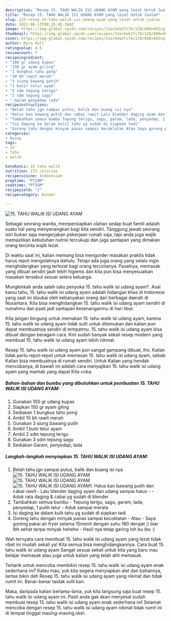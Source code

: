 ```yaml
---
description: "Resep 15. TAHU WALIK ISI UDANG AYAM yang lezat Untuk Jualan"
title: "Resep 15. TAHU WALIK ISI UDANG AYAM yang lezat Untuk Jualan"
slug: 223-resep-15-tahu-walik-isi-udang-ayam-yang-lezat-untuk-jualan
date: 2021-06-13T00:35:45.368Z
image: https://img-global.cpcdn.com/recipes/31ecbeb2fc7bc120/680x482cq70/15-tahu-walik-isi-udang-ayam-foto-resep-utama.jpg
thumbnail: https://img-global.cpcdn.com/recipes/31ecbeb2fc7bc120/680x482cq70/15-tahu-walik-isi-udang-ayam-foto-resep-utama.jpg
cover: https://img-global.cpcdn.com/recipes/31ecbeb2fc7bc120/680x482cq70/15-tahu-walik-isi-udang-ayam-foto-resep-utama.jpg
author: Myra Hall
ratingvalue: 4.5
reviewcount: 7
recipeingredient:
- "100 gr udang kupas"
- "150 gr ayam giling"
- "1 bungkus tahu pong"
- "10 bh rawit merah"
- "3 siung bawang putih"
- "1 butir telur ayam"
- "2 sdm tepung terigu"
- "3 sdm tepung sagu"
- " Garam penyedap lada"
recipeinstructions:
- "Belah tahu jgn sampai putus, balik dan buang isi nya"
- "Halus kan bawang putih dan cabai rawit Lalu blender daging ayam dan udang sampai halus  Aduk rata daging &amp; cabai yg sudah di blender"
- "Tambahkan semua bumbu Tepung terigu, sagu, garam, lada, penyedap, 1 putih telur Aduk sampai merata"
- "Isi daging ke dalam kulit tahu yg sudah di siapkan tadi"
- "Goreng tahu dengan minyak panas sampai kecoklatan Atau Saya goreng pakai air fryer selama 15menit dengan suhu 180 derajat ;) biar lbh sehat tanpa minyak hehehe Hasil nya tetap garing loh bu ibu :)"
categories:
- Resep
tags:
- 15
- tahu
- walik

katakunci: 15 tahu walik 
nutrition: 273 calories
recipecuisine: Indonesian
preptime: "PT28M"
cooktime: "PT35M"
recipeyield: "2"
recipecategory: Dinner

---
```



![15. TAHU WALIK ISI UDANG AYAM](https://img-global.cpcdn.com/recipes/31ecbeb2fc7bc120/680x482cq70/15-tahu-walik-isi-udang-ayam-foto-resep-utama.jpg)

Sebagai seorang wanita, mempersiapkan olahan sedap buat famili adalah suatu hal yang menyenangkan bagi kita sendiri. Tanggung jawab seorang istri bukan saja mengerjakan pekerjaan rumah saja, tapi anda juga wajib memastikan kebutuhan nutrisi tercukupi dan juga santapan yang dimakan orang tercinta wajib lezat.

Di waktu  saat ini, kalian memang bisa mengorder masakan praktis tidak harus repot mengolahnya dahulu. Tetapi ada juga orang yang selalu ingin menghidangkan yang terlezat bagi orang tercintanya. Pasalnya, memasak yang dibuat sendiri jauh lebih higienis dan kita pun bisa menyesuaikan masakan tersebut sesuai selera keluarga. 



Mungkinkah anda salah satu penyuka 15. tahu walik isi udang ayam?. Asal kamu tahu, 15. tahu walik isi udang ayam adalah hidangan khas di Indonesia yang saat ini disukai oleh kebanyakan orang dari berbagai daerah di Nusantara. Kita bisa menghidangkan 15. tahu walik isi udang ayam sendiri di rumahmu dan pasti jadi santapan kesenanganmu di hari libur.

Kita jangan bingung untuk memakan 15. tahu walik isi udang ayam, karena 15. tahu walik isi udang ayam tidak sulit untuk ditemukan dan kalian pun dapat membuatnya sendiri di tempatmu. 15. tahu walik isi udang ayam bisa dibuat dengan beragam cara. Kini sudah banyak sekali resep modern yang membuat 15. tahu walik isi udang ayam lebih nikmat.

Resep 15. tahu walik isi udang ayam pun sangat gampang dibuat, lho. Kalian tidak perlu repot-repot untuk memesan 15. tahu walik isi udang ayam, sebab Kalian bisa membuatnya di rumah sendiri. Untuk Kalian yang hendak mencobanya, di bawah ini adalah cara menyajikan 15. tahu walik isi udang ayam yang mantab yang dapat Kita coba.

<!--inarticleads1-->

##### Bahan-bahan dan bumbu yang dibutuhkan untuk pembuatan 15. TAHU WALIK ISI UDANG AYAM:

1. Gunakan 100 gr udang kupas
1. Siapkan 150 gr ayam giling
1. Sediakan 1 bungkus tahu pong
1. Ambil 10 bh rawit merah
1. Gunakan 3 siung bawang putih
1. Ambil 1 butir telur ayam
1. Ambil 2 sdm tepung terigu
1. Gunakan 3 sdm tepung sagu
1. Sediakan  Garam, penyedap, lada




<!--inarticleads2-->

##### Langkah-langkah menyiapkan 15. TAHU WALIK ISI UDANG AYAM:

1. Belah tahu jgn sampai putus, balik dan buang isi nya
<img src="https://img-global.cpcdn.com/steps/e848b7343b0ebc5a/160x128cq70/15-tahu-walik-isi-udang-ayam-langkah-memasak-1-foto.jpg" alt="15. TAHU WALIK ISI UDANG AYAM"><img src="https://img-global.cpcdn.com/steps/a8e43d85fb6cde2e/160x128cq70/15-tahu-walik-isi-udang-ayam-langkah-memasak-1-foto.jpg" alt="15. TAHU WALIK ISI UDANG AYAM"><img src="https://img-global.cpcdn.com/steps/c4372c023f755dd0/160x128cq70/15-tahu-walik-isi-udang-ayam-langkah-memasak-1-foto.jpg" alt="15. TAHU WALIK ISI UDANG AYAM">1. Halus kan bawang putih dan cabai rawit - Lalu blender daging ayam dan udang sampai halus -  - Aduk rata daging &amp; cabai yg sudah di blender
1. Tambahkan semua bumbu - Tepung terigu, sagu, garam, lada, penyedap, 1 putih telur - Aduk sampai merata
1. Isi daging ke dalam kulit tahu yg sudah di siapkan tadi
1. Goreng tahu dengan minyak panas sampai kecoklatan - Atau - Saya goreng pakai air fryer selama 15menit dengan suhu 180 derajat ;) biar lbh sehat tanpa minyak hehehe - Hasil nya tetap garing loh bu ibu :)




Wah ternyata cara membuat 15. tahu walik isi udang ayam yang lezat tidak ribet ini mudah sekali ya! Kita semua bisa menghidangkannya. Cara buat 15. tahu walik isi udang ayam Sangat sesuai sekali untuk kita yang baru mau belajar memasak atau juga untuk kalian yang telah ahli memasak.

Tertarik untuk mencoba membikin resep 15. tahu walik isi udang ayam enak sederhana ini? Kalau mau, yuk kita segera menyiapkan alat dan bahannya, lantas bikin deh Resep 15. tahu walik isi udang ayam yang nikmat dan tidak rumit ini. Benar-benar taidak sulit kan. 

Maka, daripada kalian berlama-lama, yuk kita langsung saja buat resep 15. tahu walik isi udang ayam ini. Pasti anda gak akan menyesal sudah membuat resep 15. tahu walik isi udang ayam enak sederhana ini! Selamat mencoba dengan resep 15. tahu walik isi udang ayam nikmat tidak rumit ini di tempat tinggal masing-masing,oke!.

